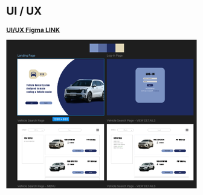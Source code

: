 # UI / UX



### [UI/UX Figma LINK](https://www.figma.com/design/x451Xz1TegzpTW2Ozf9ySQ/VRS-(Vehicle-Rental-System)?node-id=3-9)



![UI/UX Figma image](./assets/UIUX.png)

